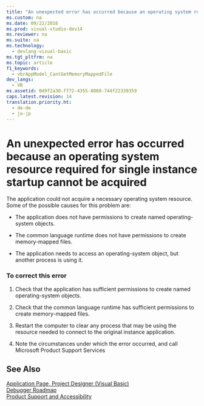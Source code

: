 ```yaml
---
title: "An unexpected error has occurred because an operating system resource required for single instance startup cannot be acquired"
ms.custom: na
ms.date: 09/22/2016
ms.prod: visual-studio-dev14
ms.reviewer: na
ms.suite: na
ms.technology: 
  - devlang-visual-basic
ms.tgt_pltfrm: na
ms.topic: article
f1_keywords: 
  - vbrAppModel_CantGetMemoryMappedFile
dev_langs: 
  - VB
ms.assetid: 0d9f2a30-ff72-4355-8060-744f22339359
caps.latest.revision: 14
translation.priority.ht: 
  - de-de
  - ja-jp
---
```

# An unexpected error has occurred because an operating system resource required for single instance startup cannot be acquired
The application could not acquire a necessary operating system resource. Some of the possible causes for this problem are:  
  
-   The application does not have permissions to create named operating-system objects.  
  
-   The common language runtime does not have permissions to create memory-mapped files.  
  
-   The application needs to access an operating-system object, but another process is using it.  
  
### To correct this error  
  
1.  Check that the application has sufficient permissions to create named operating-system objects.  
  
2.  Check that the common language runtime has sufficient permissions to create memory-mapped files.  
  
3.  Restart the computer to clear any process that may be using the resource needed to connect to the original instance application.  
  
4.  Note the circumstances under which the error occurred, and call Microsoft Product Support Services  
  
## See Also  
 [Application Page, Project Designer (Visual Basic)](../vs140/application-page--project-designer--visual-basic-.md)   
 [Debugger Roadmap](../vs140/debugger-basics.md)   
 [Product Support and Accessibility](../vs140/talk-to-us.md)